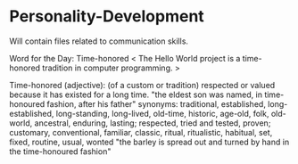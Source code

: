 # Personality-Development
Will contain files related to communication skills.

Word for the Day: Time-honored
< The Hello World project is a time-honored tradition in computer programming. >

Time-honored (adjective):
(of a custom or tradition) respected or valued because it has existed for a long time.
"the eldest son was named, in time-honoured fashion, after his father"
synonyms:	traditional, established, long-established, long-standing, long-lived, old-time, historic, age-old, folk, old-world, ancestral, enduring, lasting; respected, tried and tested, proven; customary, conventional, familiar, classic, ritual, ritualistic, habitual, set, fixed, routine, usual, wonted
"the barley is spread out and turned by hand in the time-honoured fashion"
